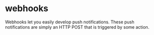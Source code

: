 # webhooks
Webhooks let you easily develop push notifications. These push notifications are simply an HTTP POST that is triggered by some action.
